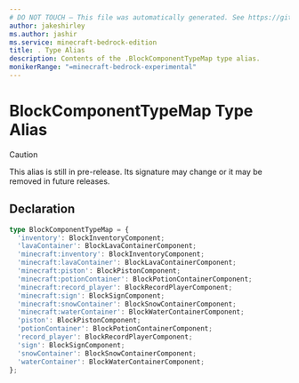 ```yaml
---
# DO NOT TOUCH — This file was automatically generated. See https://github.com/mojang/minecraftapidocsgenerator to modify descriptions, examples, etc.
author: jakeshirley
ms.author: jashir
ms.service: minecraft-bedrock-edition
title: . Type Alias
description: Contents of the .BlockComponentTypeMap type alias.
monikerRange: "=minecraft-bedrock-experimental"
---
```

# BlockComponentTypeMap Type Alias

> [!CAUTION]
> This alias is still in pre-release.  Its signature may change or it may be removed in future releases.

## Declaration
```ts
type BlockComponentTypeMap = {
  'inventory': BlockInventoryComponent;
  'lavaContainer': BlockLavaContainerComponent;
  'minecraft:inventory': BlockInventoryComponent;
  'minecraft:lavaContainer': BlockLavaContainerComponent;
  'minecraft:piston': BlockPistonComponent;
  'minecraft:potionContainer': BlockPotionContainerComponent;
  'minecraft:record_player': BlockRecordPlayerComponent;
  'minecraft:sign': BlockSignComponent;
  'minecraft:snowContainer': BlockSnowContainerComponent;
  'minecraft:waterContainer': BlockWaterContainerComponent;
  'piston': BlockPistonComponent;
  'potionContainer': BlockPotionContainerComponent;
  'record_player': BlockRecordPlayerComponent;
  'sign': BlockSignComponent;
  'snowContainer': BlockSnowContainerComponent;
  'waterContainer': BlockWaterContainerComponent;
};
```
